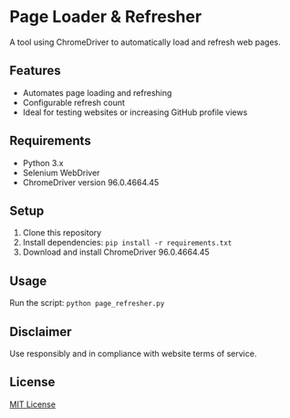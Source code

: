 # Page Loader & Refresher

A tool using ChromeDriver to automatically load and refresh web pages.

## Features
- Automates page loading and refreshing
- Configurable refresh count
- Ideal for testing websites or increasing GitHub profile views

## Requirements
- Python 3.x
- Selenium WebDriver
- ChromeDriver version 96.0.4664.45

## Setup
1. Clone this repository
2. Install dependencies: `pip install -r requirements.txt`
3. Download and install ChromeDriver 96.0.4664.45
   
## Usage
Run the script: `python page_refresher.py`

## Disclaimer
Use responsibly and in compliance with website terms of service.

## License
[MIT License](LICENSE)
